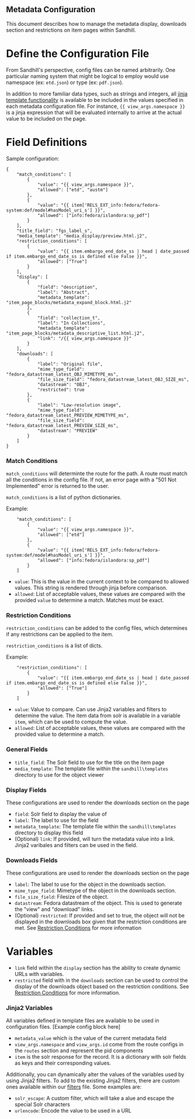 Metadata Configuration
---------------
This document describes how to manage the metadata display, downloads section and restrictions on 
item pages within Sandhill.

Define the Configuration File
============================================
From Sandhill's perspective, config files can be named arbitrarily. 
One particular naming system that might be logical to employ would use namespace (ex: `etd.json`) or type (ex: `pdf.json`). 

In addition to more familiar data types, such as strings and integers, all [jinja template functionality](https://jinja.palletsprojects.com/en/2.11.x/templates/) is
available to be included in the values specified in each metadata configuration file. For instance,
`{{ view_args.namespace }}` is a jinja expression that will be evaluated internally to arrive at the actual value to be
included on the page.

Field Definitions
================
Sample configuration:  
```
{
    "match_conditions": [
        {
            "value": "{{ view_args.namespace }}",
            "allowed": ["etd", "austm"]
        },
        {
            "value": "{{ item['RELS_EXT_info:fedora/fedora-system:def/model#hasModel_uri_s'] }}",
            "allowed": ["info:fedora/islandora:sp_pdf"]
        }
    ],
    "title_field": "fgs_label_s",
    "media_template": "media_display/preview.html.j2",
    "restriction_conditions": [
        {
            "value": "{{ item.embargo_end_date_ss | head | date_passed if item.embargo_end_date_ss is defined else False }}",
            "allowed": ["True"]
        }
    ],
    "display": [
        {
            "field": "description",
            "label": "Abstract",
            "metadata_template": "item_page_blocks/metadata_expand_block.html.j2"
        },
        {
            "field": "collection_t",
            "label": "In Collections",
            "metadata_template": "item_page_blocks/metadata_descriptive_list.html.j2",
            "link": "/{{ view_args.namespace }}"
        }
    ],
    "downloads": [
        {
            "label": "Original file",
            "mime_type_field": "fedora_datastream_latest_OBJ_MIMETYPE_ms",
            "file_size_field": "fedora_datastream_latest_OBJ_SIZE_ms",
            "datastream": "OBJ",
            "restricted": true
        },
        {
            "label": "Low-resolution image",
            "mime_type_field": "fedora_datastream_latest_PREVIEW_MIMETYPE_ms",
            "file_size_field": "fedora_datastream_latest_PREVIEW_SIZE_ms",
            "datastream": "PREVIEW"
        }
    ]
}

```

### Match Conditions


`match_conditions` will determinte the route for the path.
A route must match all the conditions in the config file. 
If not, an error page with a "501 Not Implemented" error is returned to the user.

`match_conditions` is a list of python dictionaries.

Example:
```
    "match_conditions": [
        {
            "value": "{{ view_args.namespace }}",
            "allowed": ["etd"]
        },
        {
            "value": "{{ item['RELS_EXT_info:fedora/fedora-system:def/model#hasModel_uri_s'] }}",
            "allowed": ["info:fedora/islandora:sp_pdf"]
        }
    ]
```
* `value`: This is the value in the current context to be compared to allowed values. This string is rendered through jinja before comparison.
* `allowed`: List of acceptable values, these values are compared with the provided `value` to determine a match. Matches must be exact.



### Restriction Conditions

`restriction_conditions` can be added to the config files, 
which determines if any restrictions can be applied to the item.

`restriction_conditions` is a list of dicts.

Example:
```
    "restriction_conditions": [
        {
            "value": "{{ item.embargo_end_date_ss | head | date_passed if item.embargo_end_date_ss is defined else False }}",
            "allowed": ["True"]
        }
    ]
```
* `value`: Value to compare. Can use Jinja2 variables and filters to determine the value. 
The item data from solr is available in a variable `item`, which can be used to compute the value.
* `allowed`: List of acceptable values, these values are compared with the provided value to determine a match.


### General Fields
* `title_field`: The Solr field to use for the title on the item page
* `media_template`: The template file within the `sandhill\templates` directory to use for the object viewer

### Display Fields  
These configurations are used to render the downloads section on the page
* `field`: Solr field to display the value of
* `label`: The label to use for the field
* `metadata_template`: The template file within the `sandhill\templates` directory to display this field
* (Optional) `link`: If provided, will turn the metadata value into a link. Jinja2 varibales and filters can be used in the field.

### Downloads Fields
These configurations are used to render the downloads section on the page

* `label`: The label to use for the object in the downloads section.
* `mime_type_field`: Mimetype of the object in the downloads section.
* `file_size_field`: Filesize of the object.
* `datastream`: Fedora datastream of the object. This is used to generate the "view" and "download" links.
* (Optional) `restricted`: If provided and set to true, the object will not be displayed in the downloads box given that the restriction conditions are met. 
See [Restriction Conditions](https://gitlab.msu.edu/msu-libraries/repo-team/sandhill/-/blob/itempage/instance/metadata_configs/README.md#restriction-conditions)
for more information



Variables
============
* `link` field within the `display` section has the ability to create dynamic URLs with variables.
* `restricted` field with in the `downloads` section can be used to control the display of the downloads object based on the restriction conditions. 
See [Restriction Conditions](https://gitlab.msu.edu/msu-libraries/repo-team/sandhill/-/blob/itempage/instance/metadata_configs/README.md#restriction-conditions) for more information. 

### Jinja2 Variables
All variables defined in template files are available to be used in configuration files.
[Example config block here]
* `metadata_value` which is the value of the current metadata field
* `view_args.namespace` and `view_args.id` come from the route configs in the `routes` section and 
represent the pid components
* `item` is the solr response for the record. It is a dictionary with solr fields as keys and their corresponding values. 


Additionally, you can dynamically alter the values of the variables used by using Jinja2 filters. To add 
to the existing Jinja2 filters, there are custom ones available within our [filters](https://gitlab.msu.edu/msu-libraries/repo-team/sandhill/-/blob/master/sandhill/utils/filters.py) file. Some examples are: 
* `solr_escape`: A custom filter, which will take a alue and escape the special Solr characters
* `urlencode`: Encode the value to be used in a URL


